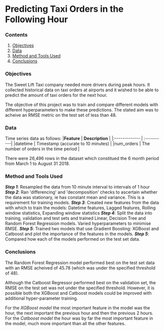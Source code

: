 # Predicting Taxi Orders in the Following Hour

### Contents
1. [Objectives]()
2. [Data]()
3. [Method and Tools Used]()
4. [Conclusions]()<br />


### Objectives
The Sweet Lift Taxi company needed more drivers during peak hours. It collected historical data on taxi orders at airports and it wished to be able to predict the amount of taxi orders for the next hour.

The objective of this project was to train and compare different models with different hyperparameters to make these predictions. The stated aim was to acheive an RMSE metric on the test set of less than 48.<br />


### Data
Time series data as follows:
|**Feature** | **Description** |
|:------------- | :----------|
|datetime | Timestamp (accurate to 10 minutes) |
|num_orders | The number of orders in the time period |

There were 26,496 rows in the dataset which constitued the 6 month period from March 1 to August 31 2018.<br />


### Method and Tools Used
***Step 1***: Resampled the data from 10 minute interval to intervals of 1 hour
***Step 2***: Ran 'differencing' and 'decomposition' checks to ascertain whether the data was stationary, ie has constant mean and variance.  This is a requirement for training models.
***Step 3***: Created new features from the data with which to train the models: Datetime features, Lagged features, Rolling window statistics, Expanding window statistics
***Step 4***: Split the data into training, validation and test sets and trained Linear, Decision Tree and Random Forest Regression models. Varied hyperparameters to minimise RMSE.
***Step 5***: Trained two models that use Gradient Boosting: XGBoost and Catboost and plot the importance of the features in the models.
***Step 5***: Compared how each of the models performed on the test set data.<br />


### Conclusions
The Random Forest Regression model performed best on the test set data with an RMSE acheived of 45.78 (which was under the specified threshold of 48).

Although the Catboost Regressor performed best on the validation set, the RMSE on the test set was not under the specified threshold. However, it is possible both the XGBoost and Catboost models could be improved with additional hyper-parameter training.

For the *XGBoost model* the most important feature in the model was the hour, the next important the previous hour and then the previous 2 hours.\
For the *Catboost model* the hour was by far the most important feature in the model, much more important than all the other features.
